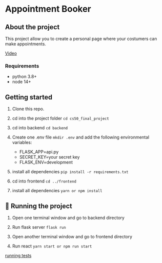 # Appointment Booker
## About the project
This project allow you to create a personal page where your costumers can make appointments.  

[Video](https://youtu.be/EKZmLp_YQ9g)

### Requirements

- python 3.8+
- node 14+

## Getting started

1. Clone this repo.

2. cd into the project folder `cd cs50_final_project`

3. cd into backend `cd backend`

4. Create one .env file `mkdir .env` and add the following environmental variables:

    - FLASK_APP=api.py
    - SECRET_KEY=your secret key
    - FLASK_ENV=development

5. install all dependencies `pip install -r requirements.txt`

6. cd into frontend `cd ../frontend`

7. install all dependencies `yarn or npm install`

## :rocket: Running the project

1. Open one terminal window and go to backend directory

2. Run flask server `flask run`

3. Open another terminal window and go to frontend directory

4. Run react `yarn start or npm run start`

[running tests](https://facebook.github.io/create-react-app/docs/running-tests) 